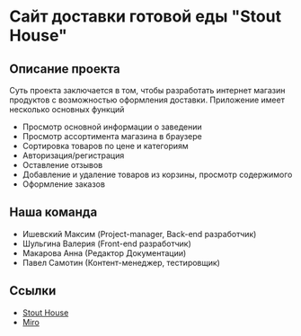 # Сайт доставки готовой еды "Stout House"

## Описание проекта
Суть проекта заключается в том, чтобы разработать интернет магазин продуктов с возможностью оформления доставки.
Приложение имеет несколько основных функций
- Просмотр основной информации о заведении
- Просмотр ассортимента магазина в браузере
- Сортировка товаров по цене и категориям
- Авторизация/регистрация
- Оставление отзывов
- Добавление и удаление товаров из корзины, просмотр содержимого
- Оформление заказов



## Наша команда
- Ишевский Максим (Project-manager, Back-end разработчик)
- Шульгина Валерия (Front-end разработчик)
- Макарова Анна (Редактор Документации)
- Павел Самотин (Контент-менеджер, тестировщик)




## Ссылки
- [Stout House](http://maximkakdela.pythonanywhere.com/)
- [Miro]()

